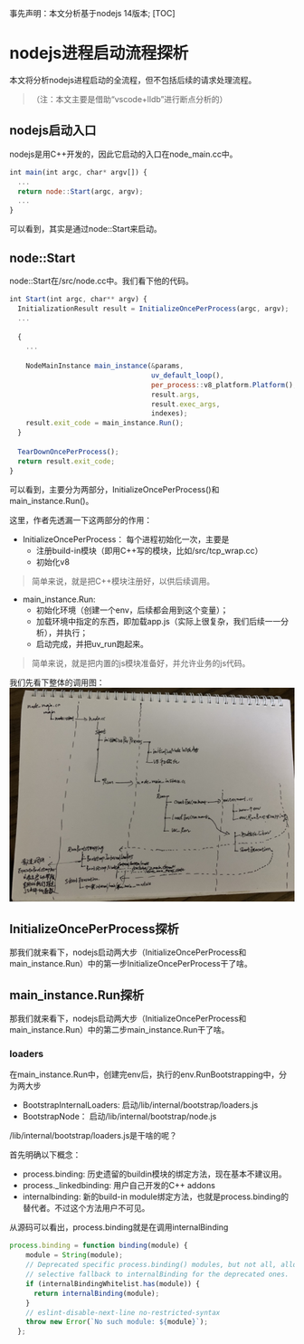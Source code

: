 
事先声明：本文分析基于nodejs 14版本; 
[TOC]
# nodejs进程启动流程探析

本文将分析nodejs进程启动的全流程，但不包括后续的请求处理流程。
>（注：本文主要是借助“vscode+lldb”进行断点分析的）

## nodejs启动入口
nodejs是用C++开发的，因此它启动的入口在node_main.cc中。

```js
int main(int argc, char* argv[]) {
  ...
  return node::Start(argc, argv);
  ...
}
```

可以看到，其实是通过node::Start来启动。

## node::Start

node::Start在/src/node.cc中。我们看下他的代码。

```js
int Start(int argc, char** argv) {
  InitializationResult result = InitializeOncePerProcess(argc, argv);
  ...

  {
    ...

    NodeMainInstance main_instance(&params,
                                   uv_default_loop(),
                                   per_process::v8_platform.Platform(),
                                   result.args,
                                   result.exec_args,
                                   indexes);
    result.exit_code = main_instance.Run();
  }

  TearDownOncePerProcess();
  return result.exit_code;
}
```

可以看到，主要分为两部分，InitializeOncePerProcess()和main_instance.Run()。

这里，作者先透漏一下这两部分的作用：

* InitializeOncePerProcess： 每个进程初始化一次，主要是
  * 注册build-in模块（即用C++写的模块，比如/src/tcp_wrap.cc）
  * 初始化v8

> 简单来说，就是把C++模块注册好，以供后续调用。

* main_instance.Run: 
  * 初始化环境（创建一个env，后续都会用到这个变量）；
  * 加载环境中指定的东西，即加载app.js（实际上很复杂，我们后续一一分析），并执行；
  * 启动完成，并把uv_run跑起来。

> 简单来说，就是把内置的js模块准备好，并允许业务的js代码。

我们先看下整体的调用图：
![alt 图片](../../img/nodestarttwosteps.png)
## InitializeOncePerProcess探析

那我们就来看下，nodejs启动两大步（InitializeOncePerProcess和main_instance.Run）中的第一步InitializeOncePerProcess干了啥。

## main_instance.Run探析

那我们就来看下，nodejs启动两大步（InitializeOncePerProcess和main_instance.Run）中的第二步main_instance.Run干了啥。

### loaders
在main_instance.Run中，创建完env后，执行的env.RunBootstrapping中，分为两大步

* BootstrapInternalLoaders: 启动/lib/internal/bootstrap/loaders.js
* BootstrapNode： 启动/lib/internal/bootstrap/node.js

/lib/internal/bootstrap/loaders.js是干啥的呢？

首先明确以下概念：

* process.binding: 历史遗留的buildin模块的绑定方法，现在基本不建议用。
* process._linkedbinding: 用户自己开发的C++ addons
* internalbinding: 新的build-in module绑定方法，也就是process.binding的替代者。不过这个方法用户不可见。

从源码可以看出，process.binding就是在调用internalBinding

```js
process.binding = function binding(module) {
    module = String(module);
    // Deprecated specific process.binding() modules, but not all, allow
    // selective fallback to internalBinding for the deprecated ones.
    if (internalBindingWhitelist.has(module)) {
      return internalBinding(module);
    }
    // eslint-disable-next-line no-restricted-syntax
    throw new Error(`No such module: ${module}`);
  };
```